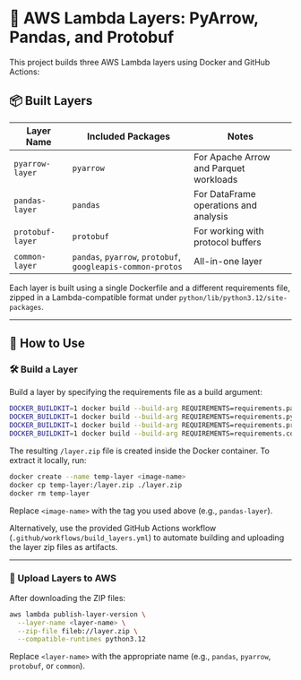 # 🧱 AWS Lambda Layers: PyArrow, Pandas, and Protobuf

This project builds three AWS Lambda layers using Docker and GitHub Actions:

## 📦 Built Layers

| Layer Name       | Included Packages         | Notes |
|------------------|----------------------------|-------|
| `pyarrow-layer`  | `pyarrow`                  | For Apache Arrow and Parquet workloads |
| `pandas-layer`   | `pandas`                   | For DataFrame operations and analysis |
| `protobuf-layer` | `protobuf`                 | For working with protocol buffers |
| `common-layer`   | `pandas`, `pyarrow`, `protobuf`, `googleapis-common-protos` | All-in-one layer |

Each layer is built using a single Dockerfile and a different requirements file, zipped in a Lambda-compatible format under `python/lib/python3.12/site-packages`.

---

## 🚀 How to Use

### 🛠 Build a Layer

Build a layer by specifying the requirements file as a build argument:

```bash
DOCKER_BUILDKIT=1 docker build --build-arg REQUIREMENTS=requirements.pandas.txt -t pandas-layer .
DOCKER_BUILDKIT=1 docker build --build-arg REQUIREMENTS=requirements.pyarrow.txt -t pyarrow-layer .
DOCKER_BUILDKIT=1 docker build --build-arg REQUIREMENTS=requirements.protobuf.txt -t protobuf-layer .
DOCKER_BUILDKIT=1 docker build --build-arg REQUIREMENTS=requirements.common.txt -t common-layer .
```

The resulting `/layer.zip` file is created inside the Docker container. To extract it locally, run:

```bash
docker create --name temp-layer <image-name>
docker cp temp-layer:/layer.zip ./layer.zip
docker rm temp-layer
```

Replace `<image-name>` with the tag you used above (e.g., `pandas-layer`).

Alternatively, use the provided GitHub Actions workflow (`.github/workflows/build_layers.yml`) to automate building and uploading the layer zip files as artifacts.

---

### 🧬 Upload Layers to AWS

After downloading the ZIP files:

```bash
aws lambda publish-layer-version \
  --layer-name <layer-name> \
  --zip-file fileb://layer.zip \
  --compatible-runtimes python3.12
```

Replace `<layer-name>` with the appropriate name (e.g., `pandas`, `pyarrow`, `protobuf`, or `common`).